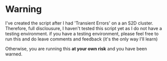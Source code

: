 # Warning

I've created the script after I had 'Transient Errors' on a an S2D cluster.  Therefore, full disclousure, I haven't tested this script yet as I do not have a testing environment.
if you have a testing environment, please feel free to run this and do leave comments and feedback (it's the only way I'll learn)

Otherwise, you are running this **at your own risk** and you have been warned.

